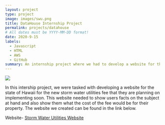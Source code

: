 ```yaml
---
layout: project
type: project
image: images/swu.png
title: DataHouse Internship Project
permalink: projects/datahouse
# All dates must be YYYY-MM-DD format!
date: 2020-9-15
labels:
  - Javascript
  - HTML
  - AWS
  - GitHub
summary: An internship project where we had to develop a website for the state.
---
```


<img class="ui medium right floated rounded image" src="../images/vacay-home-page.png">

In this intership project, we were tasked with developing a website for the state of Hawaii for the new storm water utilities fee that they are planning on implementing soon. This website needed to show users facts on the subject at hand and also show them what the cost of the fee would be for their property. The website we created can be found in the link below. 

Website- [Storm Water Utilities Website](https://dev.cimp2021.datahouse.com/Home) 

